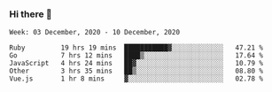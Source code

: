 ### Hi there 👋

<!--START_SECTION:waka-->
```text
Week: 03 December, 2020 - 10 December, 2020

Ruby         19 hrs 19 mins  ███████████▓░░░░░░░░░░░░░   47.21 % 
Go           7 hrs 12 mins   ████▒░░░░░░░░░░░░░░░░░░░░   17.64 % 
JavaScript   4 hrs 24 mins   ██▓░░░░░░░░░░░░░░░░░░░░░░   10.79 % 
Other        3 hrs 35 mins   ██▒░░░░░░░░░░░░░░░░░░░░░░   08.80 % 
Vue.js       1 hr 8 mins     ▓░░░░░░░░░░░░░░░░░░░░░░░░   02.78 % 
```
<!--END_SECTION:waka-->

<!--
**yqmmm/yqmmm** is a ✨ _special_ ✨ repository because its `README.md` (this file) appears on your GitHub profile.

Here are some ideas to get you started:

- 🔭 I’m currently working on ...
- 🌱 I’m currently learning ...
- 👯 I’m looking to collaborate on ...
- 🤔 I’m looking for help with ...
- 💬 Ask me about ...
- 📫 How to reach me: ...
- 😄 Pronouns: ...
- ⚡ Fun fact: ...
-->
